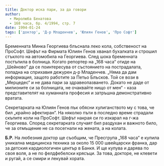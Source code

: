 ```yaml
---
title: Доктор иска пари, за да говори
author: 
  - Миролюба Бенатова
  - 168 часа, бр. 4/1994, стр. 7
date: 1994-01-24
tags: ['доктор', 'Д-р Младенчев', 'Юлиян Генов', 'Про Софт']
---
```


Бременната Минка Георгиева блъснала леко кола, собственост на ПроСофт.
Шефът на Фирмата Юлиян Генов хванал бухалката и строшил стъклото на
автомобила на Георгиева. След шока бременната постъпила в болница.
Когато репортер на „168 часа“ отиде на „Шейново“ да се поинтересува
от състоянието на пострадалата, попадна на сприхавия дежурен д-р
Младенчев. „Няма да дам информация, защото работите за Петьо Блъсков.
Той се вози в „Мерцедес“ и не дава пари за здравеопазването. Докато
не даде от милионите си за болницата, не очаквайте нищо от мен“ -
каза представителят на хуманната професия и затръшна демонстративно
вратата.

Секретарката на Юлиян Генов пък обясни хулиганството му с това, че
бил „крайно афектиран“. На няколко пъти в последно време страдали
скъпите коли на ПроСофт. Шефът накрая си го изкарал на г-жа Георгиева.
Според секретарката случаят бил раздухан и важното било, че за
отмъщение не са посегнали на жената, а на колата.

**Б.Р.** На любезния доктор ще съобщим, че Пресгрупа „168 часа“ е
купила уникална медицинска техника за около 15 000 швейцарски франка,
дар за детския кардиологичен център в Банкя. И ще купува и дарява по
своя воля, а не по фелдфебелски крясъци. За това, докторе, не клевети
и ругай, а се смири и лекувай хората.
